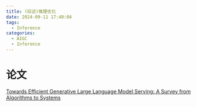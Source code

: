 ```yaml
---
title: (综述)推理优化 
date: 2024-09-11 17:40:04
tags:
  - Inference
categories: 
  - AIGC
  - Inference 
---
```


<p></p>
<!-- more -->


# 论文
[Towards Efficient Generative Large Language Model Serving: A Survey from Algorithms to Systems](https://candied-skunk-1ca.notion.site/Towards-Efficient-Generative-Large-Language-Model-Serving-A-Survey-from-Algorithms-to-Systems-c1914500c33f4446ac7fbe8848354d91?pvs=4)